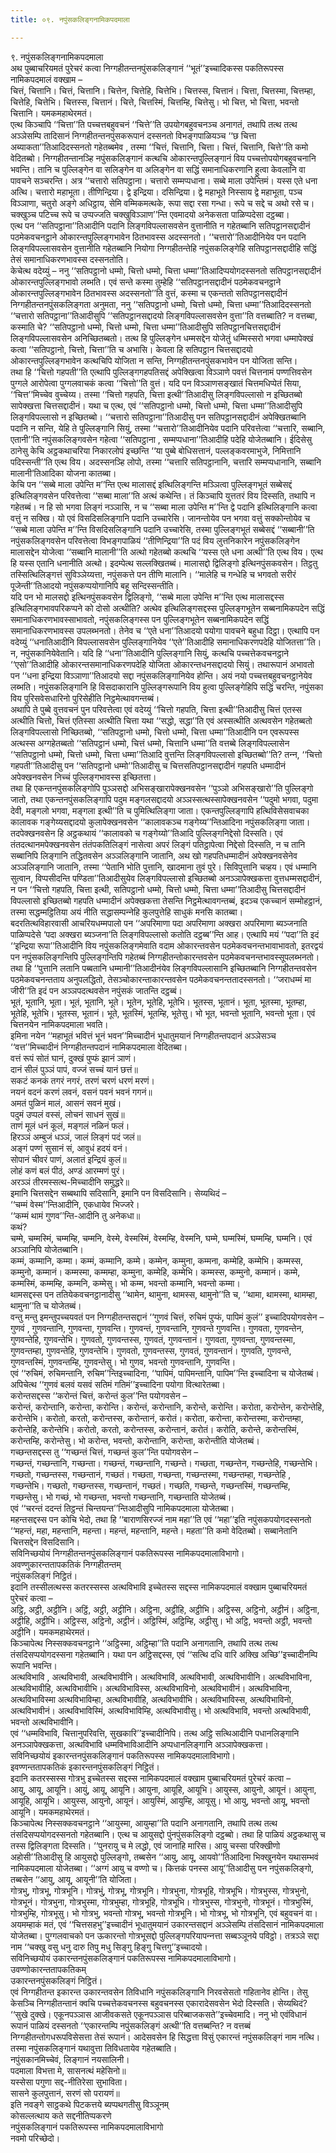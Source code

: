 ```yaml
---
title: ०९. नपुंसकलिङ्गनामिकपदमाला

---
```

९. नपुंसकलिङ्गनामिकपदमाला  
अथ पुब्बाचरियमतं पुरेचरं कत्वा निग्गहीतन्तनपुंसकलिङ्गानं ‘‘भूतं’’इच्‍चादिकस्स पकतिरूपस्स नामिकपदमालं वक्खाम –  
चित्तं, चित्तानि। चित्तं, चित्तानि। चित्तेन, चित्तेहि, चित्तेभि। चित्तस्स, चित्तानं। चित्ता, चित्तस्मा, चित्तम्हा, चित्तेहि, चित्तेभि। चित्तस्स, चित्तानं। चित्ते, चित्तस्मिं, चित्तम्हि, चित्तेसु। भो चित्त, भो चित्ता, भवन्तो चित्तानि। यमकमहाथेरमतं।  
एत्थ किञ्‍चापि ‘‘चित्ता’’ति पच्‍चत्तबहुवचनं ‘‘चित्ते’’ति उपयोगबहुवचनञ्‍च अनागतं, तथापि तत्थ तत्थ अञ्‍ञेसम्पि तादिसानं निग्गहीतन्तनपुंसकरूपानं दस्सनतो विभङ्गपाळियञ्‍च ‘‘छ चित्ता अब्याकता’’तिआदिदस्सनतो गहेतब्बमेव , तस्मा ‘‘चित्तं, चित्तानि, चित्ता। चित्तं, चित्तानि, चित्ते’’ति कमो वेदितब्बो। निग्गहीतन्तानञ्हि नपुंसकलिङ्गानं कत्थचि ओकारन्तपुल्‍लिङ्गानं विय पच्‍चत्तोपयोगबहुवचनानि भवन्ति। तानि च पुल्‍लिङ्गेन वा सलिङ्गेन वा अलिङ्गेन वा सद्धिं समानाधिकरणानि हुत्वा केवलानि वा पावचने सञ्‍चरन्ति। अत्र ‘‘चत्तारो सतिपट्ठाना। चत्तारो सम्मप्पधाना। सब्बे माला उपेन्तिमं। यस्स एते धना अत्थि। चत्तारो महाभूता। तीणिन्द्रिया। द्वे इन्द्रिया। दसिन्द्रिया। द्वे महाभूते निस्साय द्वे महाभूता, पञ्‍च विञ्‍ञाणा, चतुरो अङ्गे अधिट्ठाय, सेमि वम्मिकमत्थके, रूपा सद्दा रसा गन्धा। रूपे च सद्दे च अथो रसे च। चक्खुञ्‍च पटिच्‍च रूपे च उप्पज्‍जति चक्खुविञ्‍ञाण’’न्ति एवमादयो अनेकसता पाळिप्पदेसा दट्ठब्बा।  
एत्थ पन ‘‘सतिपट्ठाना’’तिआदीनि पदानि लिङ्गविपल्‍लासवसेन वुत्तानीति न गहेतब्बानि सतिपट्ठानसद्दादीनं पठमेकवचनट्ठाने ओकारन्तपुल्‍लिङ्गभावेन ठितभावस्स अदस्सनतो। ‘‘चत्तारो’’तिआदीनियेव पन पदानि लिङ्गविपल्‍लासवसेन वुत्तानीति गहेतब्बानि नियोगा निग्गहीतन्तेहि नपुंसकलिङ्गेहि सतिपट्ठानसद्दादीहि सद्धिं तेसं समानाधिकरणभावस्स दस्सनतोति।  
केचेत्थ वदेय्युं – ननु ‘‘सतिपट्ठानो धम्मो, चित्तो धम्मो, चित्ता धम्मा’’तिआदिप्पयोगदस्सनतो सतिपट्ठानसद्दादीनं ओकारन्तपुल्‍लिङ्गभावो लब्भति। एवं सन्ते कस्मा तुम्हेहि ‘‘सतिपट्ठानसद्दादीनं पठमेकवचनट्ठाने ओकारन्तपुल्‍लिङ्गभावेन ठितभावस्स अदस्सनतो’’ति वुत्तं, कस्मा च एकन्ततो सतिपट्ठानसद्दादीनं निग्गहीतन्तनपुंसकलिङ्गता अनुमता, ननु ‘‘सतिपट्ठानो धम्मो, चित्तो धम्मो, चित्ता धम्मा’’तिआदिदस्सनतो ‘‘चत्तारो सतिपट्ठाना’’तिआदीसुपि ‘‘सतिपट्ठानसद्दादयो लिङ्गविपल्‍लासवसेन वुत्ता’’ति वत्तब्बाति? न वत्तब्बा, कस्माति चे? ‘‘सतिपट्ठानो धम्मो, चित्तो धम्मो, चित्ता धम्मा’’तिआदीसुपि सतिपट्ठानचित्तसद्दादीनं लिङ्गविपल्‍लासवसेन अनिच्छितब्बतो। तत्थ हि पुल्‍लिङ्गेन धम्मसद्देन योजेतुं धम्मिस्सरो भगवा धम्मापेक्खं कत्वा ‘‘सतिपट्ठानो, चित्तो, चित्ता’’ति च अभासि। केवला हि सतिपट्ठान चित्तसद्दादयो ओकारन्तपुल्‍लिङ्गभावेन कत्थचिपि योजिता न सन्ति, निग्गहीतन्तनपुंसकभावेन पन योजिता सन्ति।  
तथा हि ‘‘चित्तो गहपती’’ति एत्थापि पुल्‍लिङ्गगहपतिसद्दं अपेक्खित्वा विञ्‍ञाणे पवत्तं चित्तनामं पण्णत्तिवसेन पुग्गले आरोपेत्वा पुग्गलवाचकं कत्वा ‘‘चित्तो’’ति वुत्तं। यदि पन विञ्‍ञाणसङ्खातं चित्तमधिप्पेतं सिया, ‘‘चित्त’’मिच्‍चेव वुच्‍चेय्य। तस्मा ‘‘चित्तो गहपति, चित्ता इत्थी’’तिआदीसु लिङ्गविपल्‍लासो न इच्छितब्बो सापेक्खत्ता चित्तसद्दादीनं। यथा च एत्थ, एवं ‘‘सतिपट्ठानो धम्मो, चित्तो धम्मो, चित्ता धम्मा’’तिआदीसुपि लिङ्गविपल्‍लासो न इच्छितब्बो। ‘‘चत्तारो सतिपट्ठाना’’तिआदीसु पन सतिपट्ठानसद्दादीनं अपेक्खितब्बानि पदानि न सन्ति, येहि ते पुल्‍लिङ्गानि सियुं, तस्मा ‘‘चत्तारो’’तिआदीनियेव पदानि परिवत्तेत्वा ‘‘चत्तारि, सब्बानि, एतानी’’ति नपुंसकलिङ्गवसेन गहेत्वा ‘‘सतिपट्ठाना , सम्मप्पधाना’’तिआदीहि पदेहि योजेतब्बानि। ईदिसेसु ठानेसु केचि अट्ठकथाचरिया निकारलोपं इच्छन्ति ‘‘या पुब्बे बोधिसत्तानं, पल्‍लङ्कवरमाभुजे, निमित्तानि पदिस्सन्ती’’ति एत्थ विय। अदस्सनञ्हि लोपो, तस्मा ‘‘चत्तारि सतिपट्ठानानि, चत्तारि सम्मप्पधानानि, सब्बानि मालानी’तिआदिका योजना कातब्बा।  
केचि पन ‘‘सब्बे माला उपेन्ति म’’न्ति एत्थ मालासद्दं इत्थिलिङ्गन्ति मञ्‍ञित्वा पुल्‍लिङ्गभूतं सब्बेसद्दं इत्थिलिङ्गवसेन परिवत्तेत्वा ‘‘सब्बा माला’’ति अत्थं कथेन्ति। तं किञ्‍चापि युत्ततरं विय दिस्सति, तथापि न गहेतब्बं। न हि सो भगवा लिङ्गं नञ्‍ञासि, न च ‘‘सब्बा माला उपेन्ति म’’न्ति द्वे पदानि इत्थिलिङ्गानि कत्वा वत्तुं न सक्खि। यो एवं विसदिसलिङ्गानि पदानि उच्‍चारेसि। जानन्तोयेव पन भगवा वत्तुं सक्‍कोन्तोयेव च ‘‘सब्बे माला उपेन्ति म’’न्ति विसदिसलिङ्गानि पदानि उच्‍चारेसि, तस्मा पुल्‍लिङ्गभूतं सब्बेसद्दं ‘‘सब्बानी’’ति नपुंसकलिङ्गवसेन परिवत्तेत्वा विभङ्गपाळियं ‘‘तीणिन्द्रिया’’ति पदं विय लुत्तनिकारेन नपुंसकलिङ्गेन मालासद्देन योजेत्वा ‘‘सब्बानि मालानी’’ति अत्थो गहेतब्बो कत्थचि ‘‘यस्स एते धना अत्थी’’ति एत्थ विय। एत्थ हि यस्स एतानि धनानीति अत्थो। इदम्पेत्थ सल्‍लक्खितब्बं। मालासद्दो द्विलिङ्गो इत्थिनपुंसकवसेन। तिट्ठतु तस्सित्थिलिङ्गत्तं सुविञ्‍ञेय्यत्ता, नपुंसकत्ते पन तीणि मालानि। ‘‘मालेहि च गन्धेहि च भगवतो सरीरं पूजेन्ती’’तिआदयो नपुंसकप्पयोगानिपि बहू सन्दिस्सन्तीति।  
यदि पन भो मालसद्दो इत्थिनपुंसकवसेन द्विलिङ्गो, ‘‘सब्बे माला उपेन्ति म’’न्ति एत्थ मालासद्दस्स इत्थिलिङ्गभावपरिकप्पने को दोसो अत्थीति? अत्थेव इत्थिलिङ्गसद्दस्स पुल्‍लिङ्गभूतेन सब्बनामिकपदेन सद्धिं समानाधिकरणभावस्साभावतो, नपुंसकलिङ्गस्स पन पुल्‍लिङ्गभूतेन सब्बनामिकपदेन सद्धिं समानाधिकरणभावस्स उपलब्भनतो। तेनेव च ‘‘एते धना’’तिआदयो पयोगा पावचने बहुधा दिट्ठा। एत्थापि पन वदेय्युं ‘‘धनातिआदीनि विपल्‍लासवसेन पुल्‍लिङ्गानियेव ‘‘एते’’तिआदीहि समानाधिकरणपदेहि योजितत्ता’’ति। न, नपुंसकानियेवेतानि। यदि हि ‘‘धना’’तिआदीनि पुल्‍लिङ्गानि सियुं, कत्थचि पच्‍चत्तेकवचनट्ठाने ‘‘एसो’’तिआदीहि ओकारन्तसमानाधिकरणपदेहि योजिता ओकारन्तधनसद्दादयो सियुं। तथारूपानं अभावतो पन ‘‘धना इन्द्रिया विञ्‍ञाणा’’तिआदयो सद्दा नपुंसकलिङ्गानियेव होन्ति। अयं नयो पच्‍चत्तबहुवचनट्ठानेयेव लब्भति। नपुंसकलिङ्गानि हि विसदाकारानि पुल्‍लिङ्गरूपानि विय हुत्वा पुल्‍लिङ्गेहिपि सद्धिं चरन्ति, नपुंसका विय पुरिसवेसधारिनो पुरिसेहीति निट्ठमेत्थावगन्तब्बं।  
अथापि ते पुब्बे वुत्तवचनं पुन परिवत्तेत्वा एवं वदेय्युं ‘‘चित्तो गहपति, चित्ता इत्थी’’तिआदीसु चित्तं एतस्स अत्थीति चित्तो, चित्तं एतिस्सा अत्थीति चित्ता यथा ‘‘सद्धो, सद्धा’’ति एवं अस्सत्थीति अत्थवसेन गहेतब्बतो लिङ्गविपल्‍लासो निच्छितब्बो, ‘‘सतिपट्ठानो धम्मो, चित्तो धम्मो, चित्ता धम्मा’’तिआदीनि पन एवरूपस्स अत्थस्स अग्गहेतब्बतो ‘‘सतिपट्ठानं धम्मो, चित्तं धम्मो, चित्तानि धम्मा’’ति वत्तब्बे लिङ्गविपल्‍लासेन ‘‘सतिपट्ठानो धम्मो, चित्तो धम्मो, चित्ता धम्मा’’तिआदि वुत्तन्ति लिङ्गविपल्‍लासो इच्छितब्बो’’ति? तन्‍न, ‘‘चित्तो गहपती’’तिआदीसु पन ‘‘सतिपट्ठानो धम्मो’’तिआदीसु च चित्तसतिपट्ठानसद्दादीनं गहपति धम्मादीनं अपेक्खनवसेन निच्‍चं पुल्‍लिङ्गभावस्स इच्छितत्ता।  
तथा हि एकन्तनपुंसकलिङ्गोपि पुञ्‍ञसद्दो अभिसङ्खारापेक्खनवसेन ‘‘पुञ्‍ञो अभिसङ्खारो’’ति पुल्‍लिङ्गो जातो, तथा एकन्तनपुंसकलिङ्गापि पदुम मङ्गलसद्दादयो अञ्‍ञस्सत्थस्सापेक्खनवसेन ‘‘पदुमो भगवा, पदुमा देवी, मङ्गलो भगवा, मङ्गला इत्थी’’ति च पुमित्थिलिङ्गा जाता। एकन्तपुल्‍लिङ्गापि हत्थिविसेसवाचका कालावक गङ्गेय्यसद्दादयो कुलापेक्खनवसेन ‘‘कालावकञ्‍च गङ्गेय्य’’न्तिआदिना नपुंसकलिङ्गा जाता। तदपेक्खनवसेन हि अट्ठकथायं ‘‘कालावको च गङ्गेय्यो’’तिआदि पुल्‍लिङ्गनिद्देसो दिस्सति। एवं तंतदत्थानमपेक्खनवसेन तंतंपकतिलिङ्गं नासेत्वा अपरं लिङ्गं पतिट्ठापेत्वा निद्देसो दिस्सति, न च तानि सब्बानिपि लिङ्गानि तद्धितवसेन अञ्‍ञलिङ्गानि जातानि, अथ खो गहपतिधम्मादीनं अपेक्खनवसेनेव अञ्‍ञलिङ्गानि जातानि, तस्मा ‘‘पेतानि भोति पुत्तानि, खादमाना तुवं पुरे। सिविपुत्तानि चव्हय। एवं धम्मानि सुत्वान, विप्पसीदन्ति पण्डिता’’तिआदीसुयेव लिङ्गविपल्‍लासो इच्छितब्बो अनञ्‍ञापेक्खकत्ता वुत्तधम्मसद्दादीनं, न पन ‘‘चित्तो गहपति, चित्ता इत्थी, सतिपट्ठानो धम्मो, चित्तो धम्मो, चित्ता धम्मा’’तिआदीसु चित्तसद्दादीनं विपल्‍लासो इच्छितब्बो गहपति धम्मादीनं अपेक्खकत्ता तेसन्ति निट्ठमेत्थावगन्तब्बं, इदञ्‍च एकच्‍चानं सम्मोहट्ठानं, तस्मा सद्धम्मट्ठितिया अयं नीति सद्धासम्पन्‍नेहि कुलपुत्तेहि साधुकं मनसि कातब्बा।  
बदरतित्थविहारवासी आचरियधम्मपालो पन ‘‘अपरिमाणा पदा अपरिमाणा अक्खरा अपरिमाणा ब्यञ्‍जनाति पाळिप्पदेसे ‘पदा अक्खरा ब्यञ्‍जना’ति लिङ्गविपल्‍लासो कतोति दट्ठब्ब’’न्ति आह। एत्थापि मयं ‘‘पदा’’ति इदं ‘‘इन्द्रिया रूपा’’तिआदीनि विय नपुंसकलिङ्गमेवाति वदाम ओकारन्तवसेन पठमेकवचनन्तभावाभावतो, इतरद्वयं पन नपुंसकलिङ्गन्तिपि पुल्‍लिङ्गन्तिपि गहेतब्बं निग्गहीतन्तोकारन्तवसेन पठमेकवचनन्तभावस्सूपलब्भनतो। तथा हि ‘‘पुत्तानि लतानि पब्बतानि धम्मानी’’तिआदीनंयेव लिङ्गविपल्‍लासानि इच्छितब्बानि निग्गहीतन्तवसेन पठमेकवचनन्तताय अनुपलद्धितो, तेसञ्‍चोकारन्ताकारन्तवसेन पठमेकवचनन्ततादस्सनतो। ‘‘जराधम्मं मा जीरी’’ति इदं पन अञ्‍ञपदत्थवसेन नपुंसकं जातन्ति दट्ठब्बं।  
भूतं, भूतानि, भूता। भूतं, भूतानि, भूते। भूतेन, भूतेहि, भूतेभि। भूतस्स, भूतानं। भूता, भूतस्मा, भूतम्हा, भूतेहि, भूतेभि। भूतस्स, भूतानं। भूते, भूतस्मिं, भूतम्हि, भूतेसु। भो भूत, भवन्तो भूतानि, भवन्तो भूता। एवं चित्तनयेन नामिकपदमाला भवति।  
इमिना नयेन ‘‘महाभूतं भवित्तं भूनं भवन’’मिच्‍चादीनं भूधातुमयानं निग्गहीतन्तपदानं अञ्‍ञेसञ्‍च ‘‘वत्त’’मिच्‍चादीनं निग्गहीतन्तपदानं नामिकपदमाला वेदितब्बा।  
वत्तं रूपं सोतं घानं, दुक्खं पुप्फं झानं ञाणं।  
दानं सीलं पुञ्‍ञं पापं, वज्‍जं सच्‍चं यानं छत्तं॥  
सकटं कनकं तगरं नगरं, तरणं चरणं धरणं मरणं।  
नयनं वदनं करणं लवनं, वसनं पवनं भवनं गगनं॥  
अमतं पुळिनं मालं, आसनं सवनं मुखं।  
पदुमं उप्पलं वस्सं, लोचनं साधनं सुखं॥  
ताणं मूलं धनं कूलं, मङ्गलं नळिनं फलं।  
हिरञ्‍ञं अम्बुजं धञ्‍ञं, जालं लिङ्गं पदं जलं॥  
अङ्गं पण्णं सुसानं सं, आवुधं हदयं वनं।  
सोपानं चीवरं पाणं, अलातं इन्द्रियं कुलं॥  
लोहं कणं बलं पीठं, अण्डं आरम्मणं पुरं।  
अरञ्‍ञं तीरमस्सत्थ-मिच्‍चादीनि समुद्धरे॥  
इमानि चित्तसद्देन सब्बथापि सदिसानि, इमानि पन विसदिसानि। सेय्यथिदं –  
‘‘चम्मं वेस्म’’न्तिआदीनि, एकधायेव भिज्‍जरे।  
‘‘कम्मं थामं गुणव’’न्ति-आदीनि तु अनेकधा॥  
कथं?  
चम्मे, चम्मस्मिं, चम्मम्हि, चम्मनि, वेस्मे, वेस्मस्मिं, वेस्मम्हि, वेस्मनि, घम्मे, घम्मस्मिं, घम्मम्हि, घम्मनि। एवं अञ्‍ञानिपि योजेतब्बानि।  
कम्मं, कम्मानि, कम्मा। कम्मं, कम्मानि, कम्मे। कम्मेन, कम्मुना, कम्मना, कम्मेहि, कम्मेभि। कम्मस्स, कम्मुनो, कम्मानं। कम्मस्मा, कम्मम्हा, कम्मुना, कम्मेहि, कम्मेभि। कम्मस्स, कम्मुनो, कम्मानं। कम्मे, कम्मस्मिं, कम्मम्हि, कम्मनि, कम्मेसु। भो कम्म, भवन्तो कम्मानि, भवन्तो कम्मा।  
थामसद्दस्स पन ततियेकवचनट्ठानादीसु ‘‘थामेन, थामुना, थामस्स, थामुनो’’ति च, ‘‘थामा, थामस्मा, थामम्हा, थामुना’’ति च योजेतब्बं।  
वन्तु मन्तु इमन्तुपच्‍चयवतं पन निग्गहीतन्तसद्दानं ‘‘गुणवं चित्तं, रुचिमं पुप्फं, पापिमं कुलं’’ इच्‍चादिपयोगवसेन –  
गुणवं , गुणवन्तानि, गुणवन्ता, गुणवन्ति। गुणवन्तं, गुणवन्तानि, गुणवन्ते गुणवन्ति। गुणवता, गुणवन्तेन, गुणवन्तेहि, गुणवन्तेभि। गुणवतो, गुणवन्तस्स, गुणवतं, गुणवन्तानं। गुणवता, गुणवन्ता, गुणवन्तस्मा, गुणवन्तम्हा, गुणवन्तेहि, गुणवन्तेभि। गुणवतो, गुणवन्तस्स, गुणवतं, गुणवन्तानं। गुणवति, गुणवन्ते, गुणवन्तस्मिं, गुणवन्तम्हि, गुणवन्तेसु। भो गुणव, भवन्तो गुणवन्तानि, गुणवन्ति।  
एवं ‘‘रुचिमं, रुचिमन्तानि, रुचिम’’न्तिइच्‍चादिना, ‘‘पापिमं, पापिमन्तानि, पापिम’’न्ति इच्‍चादिना च योजेतब्बं। अपिचेत्थ ‘‘गुणवं बलवं यसवं सतिमं गतिमं’’इच्‍चादिना पयोगा वित्थारेतब्बा।  
करोन्तसद्दस्स ‘‘करोन्तं चित्तं, करोन्तं कुल’’न्ति पयोगवसेन –  
करोन्तं, करोन्तानि, करोन्ता, करोन्ति। करोन्तं, करोन्तानि, करोन्ते, करोन्ति। करोता, करोन्तेन, करोन्तेहि, करोन्तेभि। करोतो, करतो, करोन्तस्स, करोन्तानं, करोतं। करोता, करोन्ता, करोन्तस्मा, करोन्तम्हा, करोन्तेहि, करोन्तेभि। करोतो, करतो, करोन्तस्स, करोन्तानं, करोतं। करोति, करोन्ते, करोन्तस्मिं, करोन्तम्हि, करोन्तेसु। भो करोन्त, भवन्तो, करोन्तानि, करोन्ता, करोन्तीति योजेतब्बं।  
गच्छन्तसद्दस्स तु ‘‘गच्छन्तं चित्तं, गच्छन्तं कुल’’न्ति पयोगवसेन –  
गच्छन्तं, गच्छन्तानि, गच्छन्ता। गच्छन्तं, गच्छन्तानि, गच्छन्ते। गच्छता, गच्छन्तेन, गच्छन्तेहि, गच्छन्तेभि। गच्छतो, गच्छन्तस्स, गच्छन्तानं, गच्छतं। गच्छता, गच्छन्ता, गच्छन्तस्मा, गच्छन्तम्हा, गच्छन्तेहि , गच्छन्तेभि। गच्छतो, गच्छन्तस्स, गच्छन्तानं, गच्छतं। गच्छति, गच्छन्ते, गच्छन्तस्मिं, गच्छन्तम्हि, गच्छन्तेसु। भो गच्छं, भो गच्छन्ता, भवन्तो गच्छन्तानि, गच्छन्ताति योजेतब्बं।  
एवं ‘‘चरन्तं ददन्तं तिट्ठन्तं चिन्तयन्त’’न्तिआदीसुपि नामिकपदमाला योजेतब्बा।  
महन्तसद्दस्स पन कोचि भेदो, तथा हि ‘‘बाराणसिरज्‍जं नाम महा’’ति एवं ‘‘महा’’इति नपुंसकपयोगदस्सनतो ‘‘महन्तं, महा, महन्तानि, महन्ता। महन्तं, महन्तानि, महन्ते। महता’’ति कमो वेदितब्बो। सब्बानेतानि चित्तसद्देन विसदिसानि।  
सविनिच्छयोयं निग्गहीतन्तनपुंसकलिङ्गानं पकतिरूपस्स नामिकपदमालाविभागो।  
अवण्णुकारन्ततापकतिकं निग्गहीतन्तम्  
नपुंसकलिङ्गं निट्ठितं।  
इदानि तस्सीलत्थस्स कतरस्सस्स अत्थविभावि इच्‍चेतस्स सद्दस्स नामिकपदमालं वक्खाम पुब्बाचरियमतं पुरेचरं कत्वा –  
अट्ठि, अट्ठी, अट्ठीनि। अट्ठिं, अट्ठी, अट्ठीनि। अट्ठिना, अट्ठीहि, अट्ठीभि। अट्ठिस्स, अट्ठिनो, अट्ठीनं। अट्ठिना, अट्ठीहि, अट्ठीभि। अट्ठिस्स, अट्ठिनो, अट्ठीनं। अट्ठिस्मिं, अट्ठिम्हि, अट्ठीसु। भो अट्ठि, भवन्तो अट्ठी, भवन्तो अट्ठीनि। यमकमहाथेरमतं।  
किञ्‍चापेत्थ निस्सक्‍कवचनट्ठाने ‘‘अट्ठिस्मा, अट्ठिम्हा’’ति पदानि अनागतानि, तथापि तत्थ तत्थ तंसदिसप्पयोगदस्सना गहेतब्बानि। यथा पन अट्ठिसद्दस्स, एवं ‘‘सत्थि दधि वारि अक्खि अच्छि’’इच्‍चादीनम्पि रूपानि भवन्ति।  
अत्थविभावि , अत्थविभावी, अत्थविभावीनि। अत्थविभाविं, अत्थविभावी, अत्थविभावीनि। अत्थविभाविना, अत्थविभावीहि, अत्थविभावीभि। अत्थविभाविस्स, अत्थविभाविनो, अत्थविभावीनं। अत्थविभाविना, अत्थविभाविस्मा अत्थविभाविम्हा, अत्थविभावीहि, अत्थविभावीभि। अत्थविभाविस्स, अत्थविभाविनो, अत्थविभावीनं। अत्थविभाविस्मिं, अत्थविभाविम्हि, अत्थविभावीसु। भो अत्थविभावि, भवन्तो अत्थविभावी, भवन्तो अत्थविभावीनि।  
एवं ‘‘धम्मविभावि, चित्तानुपरिवत्ति, सुखकारि’’इच्‍चादीनिपि। तत्थ अट्ठि सत्थिआदीनि पधानलिङ्गानि अनञ्‍ञापेक्खकत्ता, अत्थविभावि धम्मविभाविआदीनि अप्पधानलिङ्गानि अञ्‍ञापेक्खकत्ता।  
सविनिच्छयोयं इकारन्तनपुंसकलिङ्गानं पकतिरूपस्स नामिकपदमालाविभागो।  
इवण्णन्ततापकतिकं इकारन्तनपुंसकलिङ्गं निट्ठितं।  
इदानि कतरस्सस्स गोत्रभु इच्‍चेतस्स सद्दस्स नामिकपदमालं वक्खाम पुब्बाचरियमतं पुरेचरं कत्वा –  
आयु, आयू, आयूनि। आयुं, आयू, आयूनि। आयुना, आयूहि, आयूभि। आयुस्स, आयुनो, आयूनं। आयुना, आयूहि, आयूभि। आयुस्स, आयुनो, आयूनं। आयुस्मिं, आयुम्हि, आयूसु। भो आयु, भवन्तो आयू, भवन्तो आयूनि। यमकमहाथेरमतं।  
किञ्‍चापेत्थ निस्सक्‍कवचनट्ठाने ‘‘आयुस्मा, आयुम्हा’’ति पदानि अनागतानि, तथापि तत्थ तत्थ तंसदिसप्पयोगदस्सनतो गहेतब्बानि। एत्थ च आयुसद्दो पुंनपुंसकलिङ्गो दट्ठब्बो। तथा हि पाळियं अट्ठकथासु च तस्स द्विलिङ्गता दिस्सति। ‘‘पुनरायु च मे लद्धो, एवं जानाहि मारिस। आयु चस्सा परिक्खीणो अहोसी’’तिआदीसु हि आयुसद्दो पुल्‍लिङ्गो, तब्बसेन ‘‘आयु, आयू, आयवो’’तिआदिना भिक्खुनयेन यथासम्भवं नामिकपदमाला योजेतब्बा। ‘‘अग्गं आयु च वण्णो च। कित्तकं पनस्स आयू’’तिआदीसु पन नपुंसकलिङ्गो, तब्बसेन ‘‘आयु, आयू, आयूनी’’ति योजिता।  
गोत्रभु, गोत्रभू, गोत्रभूनि। गोत्रभुं, गोत्रभू, गोत्रभूनि। गोत्रभुना, गोत्रभूहि, गोत्रभूभि। गोत्रभुस्स, गोत्रभुनो, गोत्रभूनं। गोत्रभुना, गोत्रभुस्मा, गोत्रभुम्हा, गोत्रभूहि, गोत्रभूभि। गोत्रभुस्स, गोत्रभुनो, गोत्रभूनं। गोत्रभुस्मिं, गोत्रभुम्हि, गोत्रभूसु। भो गोत्रभु, भवन्तो गोत्रभू, भवन्तो गोत्रभूनि। भो गोत्रभू, भो गोत्रभूनि, एवं बहुवचनं वा। अयमम्हाकं मतं, एवं ‘‘चित्तसहभु’’इच्‍चादीनं भूधातुमयानं उकारन्तसद्दानं अञ्‍ञेसम्पि तंसदिसानं नामिकपदमाला योजेतब्बा। पुग्गलवाचको पन ऊकारन्तो गोत्रभूसद्दो पुल्‍लिङ्गपरियापन्‍नत्ता सब्बञ्‍ञूनये पविट्ठो। तत्रञ्‍ञे सद्दा नाम ‘‘चक्खु वसु धनु दारु तिपु मधु सिङ्गु हिङ्गु चित्तगु’’इच्‍चादयो।  
सविनिच्छयोयं उकारन्तनपुंसकलिङ्गानं पकतिरूपस्स नामिकपदमालाविभागो।  
उवण्णोकारन्ततापकतिकम्  
उकारन्तनपुंसकलिङ्गं निट्ठितं।  
एवं निग्गहीतन्त इकारन्त उकारन्तवसेन तिविधानि नपुंसकलिङ्गानि निरवसेसतो गहितानेव होन्ति। तेसु केसञ्‍चि निग्गहीतन्तानं क्‍वचि पच्‍चत्तेकवचनस्स बहुवचनस्स एकारादेसवसेन भेदो दिस्सति। सेय्यथिदं? ‘‘सुखे दुक्खे। एकूनपञ्‍ञास आजीवकसते एकूनपञ्‍ञास परिब्बाजकसते’’इच्‍चेवमादि। ननु भो एवंविधानं रूपानं पाळियं दस्सनतो ‘‘एकारन्तम्पि नपुंसकलिङ्गं अत्थी’’ति वत्तब्बन्ति? न वत्तब्बं निग्गहीतन्तोगधरूपविसेसत्ता तेसं रूपानं। आदेसवसेन हि सिद्धत्ता विसुं एकारन्तं नपुंसकलिङ्गं नाम नत्थि। तस्मा नपुंसकलिङ्गानं यथावुत्ता तिविधतायेव गहेतब्बाति।  
नपुंसकानमिच्‍चेवं, लिङ्गानं नयसालिनी।  
पदमाला विभत्ता मे, सासनत्थं महेसिनो॥  
यस्सेसा पगुणा सद्द-नीतिरेसा सुभाविता।  
सासने कुलपुत्तानं, सरणं सो परायणं॥  
इति नवङ्गे साट्ठकथे पिटकत्तये ब्यप्पथगतीसु विञ्‍ञूनम्  
कोसल्‍लत्थाय कते सद्दनीतिप्पकरणे  
नपुंसकलिङ्गानं पकतिरूपस्स नामिकपदमालाविभागो  
नवमो परिच्छेदो।  